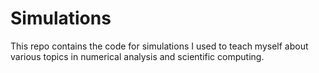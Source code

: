 # Simulations

This repo contains the code for simulations I used to teach myself about various topics in numerical analysis and scientific computing.